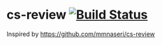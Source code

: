 # cs-review [![Build Status](https://travis-ci.org/zdgeier/cs-review.svg?branch=master)](https://travis-ci.org/zdgeier/cs-review)
Inspired by https://github.com/mmnaseri/cs-review
